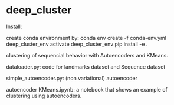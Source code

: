 # deep_cluster

Install:

create conda environment by:
    conda env create -f conda-env.yml deep_cluster_env
    activate deep_cluster_env
    pip install -e .
    

clustering of sequencial behavior with Autoencoders and KMeans.

dataloader.py: code for landmarks dataset and Sequence dataset

simple_autoencoder.py: (non variational) autoencoder

autoencoder KMeans.ipynb: a notebook that shows an example of clustering using autoencoders.
